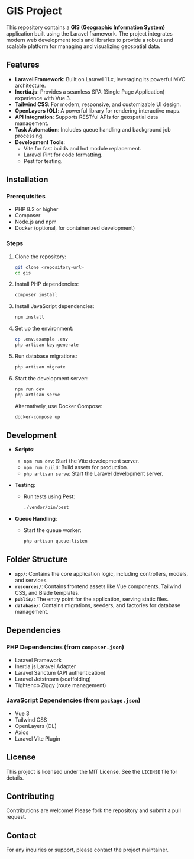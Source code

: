 # GIS Project

This repository contains a **GIS (Geographic Information System)** application built using the Laravel framework. The project integrates modern web development tools and libraries to provide a robust and scalable platform for managing and visualizing geospatial data.

## Features

-   **Laravel Framework**: Built on Laravel 11.x, leveraging its powerful MVC architecture.
-   **Inertia.js**: Provides a seamless SPA (Single Page Application) experience with Vue 3.
-   **Tailwind CSS**: For modern, responsive, and customizable UI design.
-   **OpenLayers (OL)**: A powerful library for rendering interactive maps.
-   **API Integration**: Supports RESTful APIs for geospatial data management.
-   **Task Automation**: Includes queue handling and background job processing.
-   **Development Tools**:
    -   Vite for fast builds and hot module replacement.
    -   Laravel Pint for code formatting.
    -   Pest for testing.

## Installation

### Prerequisites

-   PHP 8.2 or higher
-   Composer
-   Node.js and npm
-   Docker (optional, for containerized development)

### Steps

1. Clone the repository:

    ```bash
    git clone <repository-url>
    cd gis
    ```

2. Install PHP dependencies:

    ```bash
    composer install
    ```

3. Install JavaScript dependencies:

    ```bash
    npm install
    ```

4. Set up the environment:

    ```bash
    cp .env.example .env
    php artisan key:generate
    ```

5. Run database migrations:

    ```bash
    php artisan migrate
    ```

6. Start the development server:

    ```bash
    npm run dev
    php artisan serve
    ```

    Alternatively, use Docker Compose:

    ```bash
    docker-compose up
    ```

## Development

-   **Scripts**:

    -   `npm run dev`: Start the Vite development server.
    -   `npm run build`: Build assets for production.
    -   `php artisan serve`: Start the Laravel development server.

-   **Testing**:

    -   Run tests using Pest:
        ```bash
        ./vendor/bin/pest
        ```

-   **Queue Handling**:
    -   Start the queue worker:
        ```bash
        php artisan queue:listen
        ```

## Folder Structure

-   **`app/`**: Contains the core application logic, including controllers, models, and services.
-   **`resources/`**: Contains frontend assets like Vue components, Tailwind CSS, and Blade templates.
-   **`public/`**: The entry point for the application, serving static files.
-   **`database/`**: Contains migrations, seeders, and factories for database management.

## Dependencies

### PHP Dependencies (from `composer.json`)

-   Laravel Framework
-   Inertia.js Laravel Adapter
-   Laravel Sanctum (API authentication)
-   Laravel Jetstream (scaffolding)
-   Tightenco Ziggy (route management)

### JavaScript Dependencies (from `package.json`)

-   Vue 3
-   Tailwind CSS
-   OpenLayers (OL)
-   Axios
-   Laravel Vite Plugin

## License

This project is licensed under the MIT License. See the `LICENSE` file for details.

## Contributing

Contributions are welcome! Please fork the repository and submit a pull request.

## Contact

For any inquiries or support, please contact the project maintainer.

